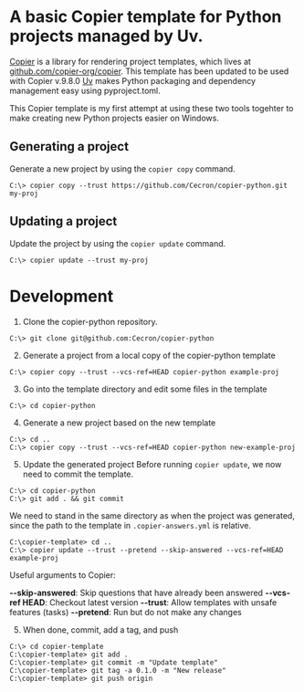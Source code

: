 # A basic Copier template for Python projects managed by Uv.

[Copier](https://copier.readthedocs.io/) is a library for rendering project templates, which lives at [github.com/copier-org/copier](https://github.com/copier-org/copier/). This template has been updated to be used with Copier v.9.8.0
[Uv](https://docs.astral.sh/uv/) makes Python packaging and dependency management easy using pyproject.toml.

This Copier template is my first attempt at using these two tools togehter to make creating new Python projects easier on Windows.

## Generating a project

Generate a new project by using the `copier copy` command.

``` shell
C:\> copier copy --trust https://github.com/Cecron/copier-python.git my-proj
```

## Updating a project

Update the project by using the `copier update` command.
``` shell
C:\> copier update --trust my-proj
```

# Development

1. Clone the copier-python repository.
``` shell
C:\> git clone git@github.com:Cecron/copier-python
```

2. Generate a project from a local copy of the copier-python template
``` shell
C:\> copier copy --trust --vcs-ref=HEAD copier-python example-proj
```

3. Go into the template directory and edit some files in the template
``` shell
C:\> cd copier-python
```

4. Generate a new project based on the new template
``` shell
C:\> cd ..
C:\> copier copy --trust --vcs-ref=HEAD copier-python new-example-proj
```

5. Update the generated project
Before running `copier update`, we now need to commit the template.
``` shell
C:\> cd copier-python
C:\> git add . && git commit
```

We need to stand in the same directory as when the project was generated, since the path to the template in `.copier-answers.yml` is relative.

``` shell
C:\copier-template> cd ..
C:\> copier update --trust --pretend --skip-answered --vcs-ref=HEAD example-proj
```

Useful arguments to Copier:

**--skip-answered**: Skip questions that have already been answered
**--vcs-ref HEAD**: Checkout latest version
**--trust**: Allow templates with unsafe features (tasks)
**--pretend**: Run but do not make any changes

5. When done, commit, add a tag, and push
``` shell
C:\> cd copier-template
C:\copier-template> git add .
C:\copier-template> git commit -m "Update template"
C:\copier-template> git tag -a 0.1.0 -m "New release"
C:\copier-template> git push origin
```
